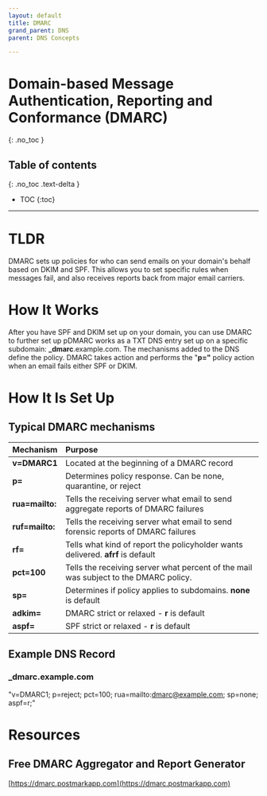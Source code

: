 ```yaml
---
layout: default
title: DMARC
grand_parent: DNS
parent: DNS Concepts

---
```

# Domain-based Message Authentication, Reporting and Conformance \(DMARC\)
{: .no_toc }

## Table of contents
{: .no_toc .text-delta }

* TOC
{:toc}

---

# TLDR

DMARC sets up policies for who can send emails on your domain's behalf based on DKIM and SPF. This allows you to set specific rules when messages fail, and also receives reports back from major email carriers.

# How It Works

After you have SPF and DKIM set up on your domain, you can use DMARC to further set up pDMARC works as a TXT DNS entry set up on a specific subdomain: **\_dmarc**.example.com. The mechanisms added to the DNS define the policy. DMARC takes action and performs the "**p="** policy action when an email fails either SPF or DKIM. 

# How It Is Set Up

## Typical DMARC mechanisms

| Mechanism | Purpose |
| :--- | :--- |
| **v=DMARC1** | Located at the beginning of a DMARC record |
| **p=** | Determines policy response. Can be none, quarantine, or reject  |
| **rua=mailto:** | Tells the receiving server what email to send aggregate reports of DMARC failures |
| **ruf=mailto:** | Tells the receiving server what email to send forensic reports of DMARC failures |
| **rf=** | Tells what kind of report the policyholder wants delivered. **afrf** is default |
| **pct=100** | Tells the receiving server what percent of the mail was subject to the DMARC policy. |
| **sp=** | Determines if policy applies to subdomains. **none** is default |
| **adkim=** | DMARC strict or relaxed - **r** is default |
| **aspf=** | SPF strict or relaxed - **r** is default |

## Example DNS Record

### **\_dmarc**.example.com

"v=DMARC1; p=reject; pct=100; rua=mailto:dmarc@example.com; sp=none; aspf=r;"

# Resources

## Free DMARC Aggregator and Report Generator

[https://dmarc.postmarkapp.com](https://dmarc.postmarkapp.com)



